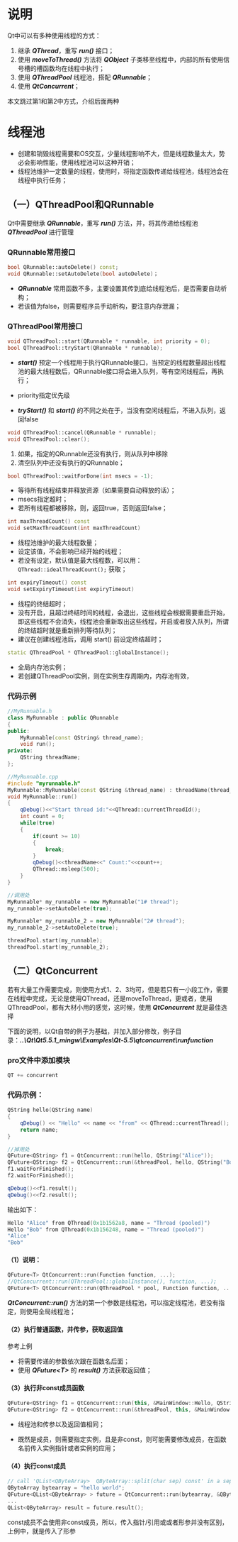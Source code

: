 

# 说明

Qt中可以有多种使用线程的方式：

1. 继承 ***QThread***，重写 ***run()*** 接口；
2. 使用 ***moveToThread()*** 方法将 ***QObject*** 子类移至线程中，内部的所有使用信号槽的槽函数均在线程中执行；
3. 使用 ***QThreadPool*** 线程池，搭配 ***QRunnable***；
4. 使用 ***QtConcurrent***；

本文跳过第1和第2中方式，介绍后面两种

# 线程池

- 创建和销毁线程需要和OS交互，少量线程影响不大，但是线程数量太大，势必会影响性能，使用线程池可以这种开销；
- 线程池维护一定数量的线程，使用时，将指定函数传递给线程池，线程池会在线程中执行任务；

## （一）QThreadPool和QRunnable

Qt中需要继承 ***QRunnable***，重写 ***run()*** 方法，并，将其传递给线程池 ***QThreadPool*** 进行管理

### QRunnable常用接口

```c++
bool QRunnable::autoDelete() const;
void QRunnable::setAutoDelete(bool autoDelete)；
```

- ***QRunnable*** 常用函数不多，主要设置其传到底给线程池后，是否需要自动析构；
- 若该值为false，则需要程序员手动析构，要注意内存泄漏；

### QThreadPool常用接口

```c++
void QThreadPool::start(QRunnable * runnable, int priority = 0);
bool QThreadPool::tryStart(QRunnable * runnable);
```

- ***start()*** 预定一个线程用于执行QRunnable接口，当预定的线程数量超出线程池的最大线程数后，QRunnable接口将会进入队列，等有空闲线程后，再执行；

- priority指定优先级
- ***tryStart()*** 和 ***start()*** 的不同之处在于，当没有空闲线程后，不进入队列，返回false

```c++
void QThreadPool::cancel(QRunnable * runnable);
void QThreadPool::clear();
```

1. 如果，指定的QRunnable还没有执行，则从队列中移除
2. 清空队列中还没有执行的QRunnable；

```c++
bool QThreadPool::waitForDone(int msecs = -1);
```

- 等待所有线程结束并释放资源（如果需要自动释放的话）；
- msecs指定超时；
- 若所有线程都被移除，则，返回true，否则返回false；

```c++
int	maxThreadCount() const
void setMaxThreadCount(int maxThreadCount)
```

- 线程池维护的最大线程数量；
- 设定该值，不会影响已经开始的线程；
- 若没有设定，默认值是最大线程数，可以用：`QThread::idealThreadCount();` 获取；

```c++
int	expiryTimeout() const
void setExpiryTimeout(int expiryTimeout)
```

- 线程的终结超时；
- 没有开启，且超过终结时间的线程，会退出，这些线程会根据需要重启开始，即这些线程不会消失，线程池会重新取出这些线程，开启或者放入队列，所谓的终结超时就是重新排列等待队列；
- 建议在创建线程池后，调用 start() 前设定终结超时；

```c++
static QThreadPool * QThreadPool::globalInstance();
```
- 全局内存池实例；
- 若创建QThreadPool实例，则在实例生存周期内，内存池有效，

### 代码示例

```c++
//MyRunnable.h
class MyRunnable : public QRunnable
{
public:
    MyRunnable(const QString& thread_name);
    void run();
private:
    QString threadName;
};
```

```c++
//MyRunnable.cpp
#include "myrunnable.h"
MyRunnable::MyRunnable(const QString &thread_name) : threadName(thread_name){}
void MyRunnable::run()
{
    qDebug()<<"Start thread id:"<<QThread::currentThreadId();
    int count = 0;
    while(true)
    {
        if(count >= 10)
        {
            break;
        }
        qDebug()<<threadName<<" Count:"<<count++;
        QThread::msleep(500);
    }
}
```

```c++
//调用处
MyRunnable* my_runnable = new MyRunnable("1# thread");
my_runnable->setAutoDelete(true);

MyRunnable* my_runnable_2 = new MyRunnable("2# thread");
my_runnable_2->setAutoDelete(true);

threadPool.start(my_runnable);
threadPool.start(my_runnable_2);
```

## （二）QtConcurrent

若有大量工作需要完成，则使用方式1、2、3均可，但是若只有一小段工作，需要在线程中完成，无论是使用QThread，还是moveToThread，更或者，使用QThreadPool，都有大材小用的感觉，这时候，使用 ***QtConcurrent*** 就是最佳选择

下面的说明，以Qt自带的例子为基础，并加入部分修改，例子目录：***..\Qt\Qt5.5.1_mingw\Examples\Qt-5.5\qtconcurrent\runfunction***

### pro文件中添加模块

```python
QT += concurrent
```

### 代码示例：

```c++
QString hello(QString name)
{
    qDebug() << "Hello" << name << "from" << QThread::currentThread();
    return name;
}
```

```c++
//掉用处
QFuture<QString> f1 = QtConcurrent::run(hello, QString("Alice"));
QFuture<QString> f2 = QtConcurrent::run(&threadPool, hello, QString("Bob"));
f1.waitForFinished();
f2.waitForFinished();

qDebug()<<f1.result();
qDebug()<<f2.result();
```

输出如下：

```c++
Hello "Alice" from QThread(0x1b1562a8, name = "Thread (pooled)")
Hello "Bob" from QThread(0x1b156248, name = "Thread (pooled)")
"Alice"
"Bob"
```

#### （1）说明：

```c++
QFuture<T> QtConcurrent::run(Function function, ...);
//QtConcurrent::run(QThreadPool::globalInstance(), function, ...);
QFuture<T> QtConcurrent::run(QThreadPool * pool, Function function, ...);
```

***QtConcurrent::run()*** 方法的第一个参数是线程池，可以指定线程池，若没有指定，则使用全局线程池；

#### （2）执行普通函数，并传参，获取返回值

参考上例

- 将需要传递的参数依次跟在函数名后面；
- 使用 ***QFuture\<T\>*** 的 ***result()*** 方法获取返回值；

#### （3）执行非const成员函数

```c++
QFuture<QString> f1 = QtConcurrent::run(this, &MainWindow::Hello, QString("Alice"));
QFuture<QString> f2 = QtConcurrent::run(&threadPool, this, &MainWindow::Hello, QString("Bob"));
```

- 线程池和传参以及返回值相同；

- 既然是成员，则需要指定实例，且是非const，则可能需要修改成员，在函数名前传入实例指针或者实例的应用；

#### （4）执行const成员

```c++
// call 'QList<QByteArray>  QByteArray::split(char sep) const' in a separate thread
QByteArray bytearray = "hello world";
QFuture<QList<QByteArray> > future = QtConcurrent::run(bytearray, &QByteArray::split, ',');
...
QList<QByteArray> result = future.result();
```

const成员不会使用非const成员，所以，传入指针/引用或或者形参并没有区别，上例中，就是传入了形参


